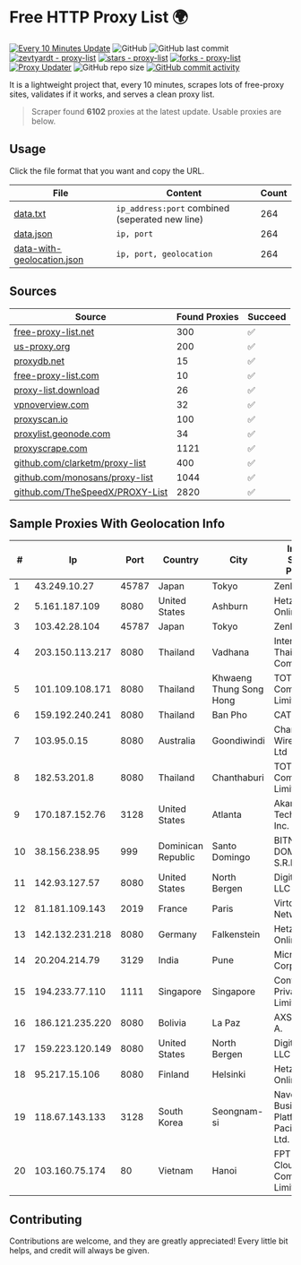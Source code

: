 
# Free HTTP Proxy List 🌍

[![Every 10 Minutes Update](https://github.com/mertguvencli/http-proxy-list/actions/workflows/main.yml/badge.svg?branch=main)](https://github.com/mertguvencli/http-proxy-list/actions/workflows/main.yml)
![GitHub](https://img.shields.io/github/license/mertguvencli/http-proxy-list)
![GitHub last commit](https://img.shields.io/github/last-commit/mertguvencli/http-proxy-list)
[![zevtyardt - proxy-list](https://img.shields.io/static/v1?label=zevtyardt&message=proxy-list&color=blue&logo=github)](https://github.com/zevtyardt/proxy-list "Go to GitHub repo")
[![stars - proxy-list](https://img.shields.io/github/stars/zevtyardt/proxy-list?style=social)](https://github.com/zevtyardt/proxy-list)
[![forks - proxy-list](https://img.shields.io/github/forks/zevtyardt/proxy-list?style=social)](https://github.com/zevtyardt/proxy-list)
[![Proxy Updater](https://github.com/zevtyardt/proxy-list/workflows/Proxy%20Updater/badge.svg)](https://github.com/zevtyardt/proxy-list/actions?query=workflow:"Proxy+Updater")
![GitHub repo size](https://img.shields.io/github/repo-size/zevtyardt/proxy-list)
[![GitHub commit activity](https://img.shields.io/github/commit-activity/m/zevtyardt/proxy-list?logo=commits)](https://github.com/zevtyardt/proxy-list/commits/main)

It is a lightweight project that, every 10 minutes, scrapes lots of free-proxy sites, validates if it works, and serves a clean proxy list.

> Scraper found **6102** proxies at the latest update. Usable proxies are below.

## Usage

Click the file format that you want and copy the URL.

|File|Content|Count|
|----|-------|-----|
|[data.txt](https://raw.githubusercontent.com/mertguvencli/http-proxy-list/main/proxy-list/data.txt)|`ip_address:port` combined (seperated new line)|264|
|[data.json](https://raw.githubusercontent.com/mertguvencli/http-proxy-list/main/proxy-list/data.json)|`ip, port`|264|
|[data-with-geolocation.json](https://raw.githubusercontent.com/mertguvencli/http-proxy-list/main/proxy-list/data-with-geolocation.json)|`ip, port, geolocation`|264|

## Sources

|Source|Found Proxies|Succeed|
|------|-------------|-------|
|[free-proxy-list.net](https://free-proxy-list.net)|300|✅|
|[us-proxy.org](https://www.us-proxy.org)|200|✅|
|[proxydb.net](http://proxydb.net)|15|✅|
|[free-proxy-list.com](https://free-proxy-list.com/?page=&port=&type%5B%5D=http&type%5B%5D=https&up_time=0&search=Search)|10|✅|
|[proxy-list.download](https://www.proxy-list.download/HTTP)|26|✅|
|[vpnoverview.com](https://vpnoverview.com/privacy/anonymous-browsing/free-proxy-servers)|32|✅|
|[proxyscan.io](https://www.proxyscan.io)|100|✅|
|[proxylist.geonode.com](https://proxylist.geonode.com/api/proxy-list?limit=300&page=1&sort_by=lastChecked&sort_type=desc&protocols=http,https)|34|✅|
|[proxyscrape.com](https://api.proxyscrape.com/v2/?request=displayproxies&protocol=http&timeout=10000&country=all&ssl=all&anonymity=all)|1121|✅|
|[github.com/clarketm/proxy-list](https://raw.githubusercontent.com/clarketm/proxy-list/master/proxy-list-raw.txt)|400|✅|
|[github.com/monosans/proxy-list](https://raw.githubusercontent.com/monosans/proxy-list/main/proxies/http.txt)|1044|✅|
|[github.com/TheSpeedX/PROXY-List](https://raw.githubusercontent.com/TheSpeedX/PROXY-List/master/http.txt)|2820|✅|


## Sample Proxies With Geolocation Info

|#|Ip|Port|Country|City|Internet Service Provider|
|-|--|----|-------|----|-------------------------|
|1|43.249.10.27|45787|Japan|Tokyo|Zenlayer Inc|
|2|5.161.187.109|8080|United States|Ashburn|Hetzner Online GmbH|
|3|103.42.28.104|45787|Japan|Tokyo|Zenlayer Inc|
|4|203.150.113.217|8080|Thailand|Vadhana|Internet Thailand Company Ltd.|
|5|101.109.108.171|8080|Thailand|Khwaeng Thung Song Hong|TOT Public Company Limited|
|6|159.192.240.241|8080|Thailand|Ban Pho|CAT-BB|
|7|103.95.0.15|8080|Australia|Goondiwindi|Channel Wireless Pty Ltd|
|8|182.53.201.8|8080|Thailand|Chanthaburi|TOT Public Company Limited|
|9|170.187.152.76|3128|United States|Atlanta|Akamai Technologies, Inc.|
|10|38.156.238.95|999|Dominican Republic|Santo Domingo|BITNET DOMINICANA, S.R.L.|
|11|142.93.127.57|8080|United States|North Bergen|DigitalOcean, LLC|
|12|81.181.109.143|2019|France|Paris|Virtono Networks SRL|
|13|142.132.231.218|8080|Germany|Falkenstein|Hetzner Online GmbH|
|14|20.204.214.79|3129|India|Pune|Microsoft Corporation|
|15|194.233.77.110|1111|Singapore|Singapore|Contabo Asia Private Limited|
|16|186.121.235.220|8080|Bolivia|La Paz|AXS Bolivia S. A.|
|17|159.223.120.149|8080|United States|North Bergen|DigitalOcean, LLC|
|18|95.217.15.106|8080|Finland|Helsinki|Hetzner Online GmbH|
|19|118.67.143.133|3128|South Korea|Seongnam-si|Naver Business Platform Asia Pacific Pte. Ltd.|
|20|103.160.75.174|80|Vietnam|Hanoi|FPT Smart Cloud Company Limited|



## Contributing

Contributions are welcome, and they are greatly appreciated! Every
little bit helps, and credit will always be given.

